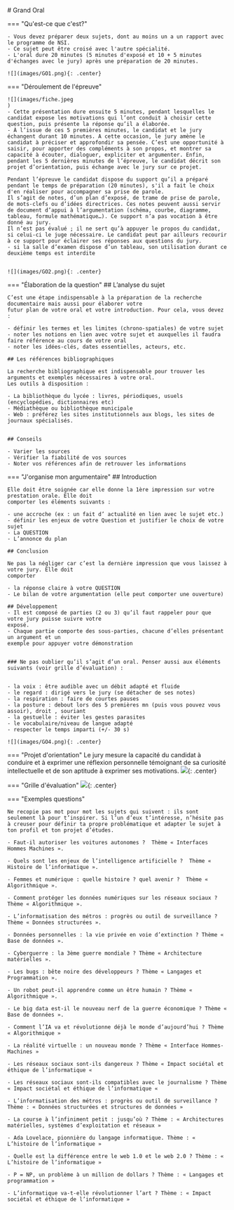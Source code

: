# Grand Oral

=== "Qu'est-ce que c'est?"  

    - Vous devez préparer deux sujets, dont au moins un a un rapport avec le programme de NSI. 
    - Ce sujet peut être croisé avec l'autre spécialité.
    - L'oral dure 20 minutes (5 minutes d'exposé et 10 + 5 minutes d'échanges avec le jury) après une préparation de 20 minutes.

    ![](images/GO1.png){: .center} 

=== "Déroulement de l'épreuve"

    ![](images/fiche.jpeg  
    )
    - Cette présentation dure ensuite 5 minutes, pendant lesquelles le candidat expose les motivations qui l’ont conduit à choisir cette question, puis présente la réponse qu’il a élaborée.  
    - À l’issue de ces 5 premières minutes, le candidat et le jury échangent durant 10 minutes. A cette occasion, le jury amène le candidat à préciser et approfondir sa pensée. C’est une opportunité à saisir, pour apporter des compléments à son propos, et montrer sa capacité à écouter, dialoguer, expliciter et argumenter. Enfin, pendant les 5 dernières minutes de l’épreuve, le candidat décrit son projet d’orientation, puis échange avec le jury sur ce projet. 
  
    Pendant l’épreuve le candidat dispose du support qu’il a préparé pendant le temps de préparation (20 minutes), s'il a fait le choix d'en réaliser pour accompagner sa prise de parole.  
    Il s’agit de notes, d’un plan d’exposé, de trame de prise de parole, de mots-clefs ou d’idées directrices. Ces notes peuvent aussi servir de document d’appui à l’argumentation (schéma, courbe, diagramme, tableau, formule mathématique…). Ce support n’a pas vocation à être donné au jury.  
    Il n’est pas évalué ; il ne sert qu’à appuyer le propos du candidat, si celui-ci le juge nécessaire. Le candidat peut par ailleurs recourir à ce support pour éclairer ses réponses aux questions du jury.  
    - si la salle d’examen dispose d’un tableau, son utilisation durant ce deuxième temps est interdite 


    ![](images/GO2.png){: .center} 

=== "Élaboration de la question"
    ## L’analyse du sujet

    C’est une étape indispensable à la préparation de la recherche documentaire mais aussi pour élaborer votre
    futur plan de votre oral et votre introduction. Pour cela, vous devez :

    - définir les termes et les limites (chrono-spatiales) de votre sujet
    - noter les notions en lien avec votre sujet et auxquelles il faudra faire référence au cours de votre oral
    - noter les idées-clés, dates essentielles, acteurs, etc.

    ## Les références bibliographiques

    La recherche bibliographique est indispensable pour trouver les arguments et exemples nécessaires à votre oral.
    Les outils à disposition :
    
    - La bibliothèque du lycée : livres, périodiques, usuels (encyclopédies, dictionnaires etc)
    - Médiathèque ou bibliothèque municipale
    - Web : préférez les sites institutionnels aux blogs, les sites de journaux spécialisés.
    

    ## Conseils

    - Varier les sources
    - Vérifier la fiabilité de vos sources
    - Noter vos références afin de retrouver les informations

=== "J'organise mon argumentaire"
    ## Introduction

    Elle doit être soignée car elle donne la 1ère impression sur votre prestation orale. Elle doit
    comporter les éléments suivants :

    - une accroche (ex : un fait d’ actualité en lien avec le sujet etc.)
    - définir les enjeux de votre Question et justifier le choix de votre sujet
    - La QUESTION
    - L’annonce du plan

    ## Conclusion

    Ne pas la négliger car c’est la dernière impression que vous laissez à votre jury. Elle doit
    comporter 
    
    - la réponse claire à votre QUESTION
    - Le bilan de votre argumentation (elle peut comporter une ouverture)
    
    ## Développement
    - Il est composé de parties (2 ou 3) qu’il faut rappeler pour que votre jury puisse suivre votre
    exposé.
    - Chaque partie comporte des sous-parties, chacune d’elles présentant un argument et un
    exemple pour appuyer votre démonstration
    
    
    ### Ne pas oublier qu’il s’agit d’un oral. Penser aussi aux éléments suivants (voir grille d’évaluation) :


    - la voix : être audible avec un débit adapté et fluide
    - le regard : dirigé vers le jury (se détacher de ses notes)
    - la respiration : faire de courtes pauses
    - la posture : debout lors des 5 premières mn (puis vous pouvez vous assoir), droit , souriant
    - la gestuelle : éviter les gestes parasites
    - le vocabulaire/niveau de langue adapté
    - respecter le temps imparti (+/- 30 s)

    ![](images/GO4.png){: .center} 


=== "Projet d'orientation"
    Le jury mesure la capacité du candidat à conduire et à exprimer une réflexion personnelle témoignant de sa curiosité
    intellectuelle et de son aptitude à exprimer ses motivations.
    ![](images/GO5.png){: .center} 
    
=== "Grille d'évaluation"
    ![](images/GO6.png){: .center} 

=== "Exemples questions"

    Ne recopie pas mot pour mot les sujets qui suivent : ils sont seulement là pour t’inspirer. Si l’un d’eux t’intéresse, n’hésite pas à creuser pour définir ta propre problématique et adapter le sujet à ton profil et ton projet d’études.
    
    - Faut-il autoriser les voitures autonomes ?  Thème « Interfaces Hommes Machines ».

    - Quels sont les enjeux de l’intelligence artificielle ?  Thème « Histoire de l’informatique ».

    - Femmes et numérique : quelle histoire ? quel avenir ?  Thème « Algorithmique ».

    - Comment protéger les données numériques sur les réseaux sociaux ?  Thème « Algorithmique ».

    - L’informatisation des métros : progrès ou outil de surveillance ? Thème « Données structurées ».

    - Données personnelles : la vie privée en voie d’extinction ? Thème « Base de données ».

    - Cyberguerre : la 3ème guerre mondiale ? Thème « Architecture matérielles ».

    - Les bugs : bête noire des développeurs ? Thème « Langages et Programmation ».

    - Un robot peut-il apprendre comme un être humain ? Thème « Algorithmique ».

    - Le big data est-il le nouveau nerf de la guerre économique ? Thème « Base de données ».

    - Comment l’IA va et révolutionne déjà le monde d’aujourd’hui ? Thème « Algorithmique »

    - La réalité virtuelle : un nouveau monde ? Thème « Interface Hommes-Machines »

    - Les réseaux sociaux sont-ils dangereux ? Thème « Impact sociétal et éthique de l’informatique « 

    - Les réseaux sociaux sont-ils compatibles avec le journalisme ? Thème « Impact sociétal et éthique de l’informatique « 

    - L’informatisation des métros : progrès ou outil de surveillance ? Thème : « Données structurées et structures de données »

    - La course à l’infiniment petit : jusqu’où ? Thème : « Architectures matérielles, systèmes d’exploitation et réseaux »

    - Ada Lovelace, pionnière du langage informatique. Thème : « L’histoire de l’informatique »

    - Quelle est la différence entre le web 1.0 et le web 2.0 ? Thème : « L’histoire de l’informatique »

    - P = NP, un problème à un million de dollars ? Thème : « Langages et programmation »

    - L’informatique va-t-elle révolutionner l’art ? Thème : « Impact sociétal et éthique de l’informatique »